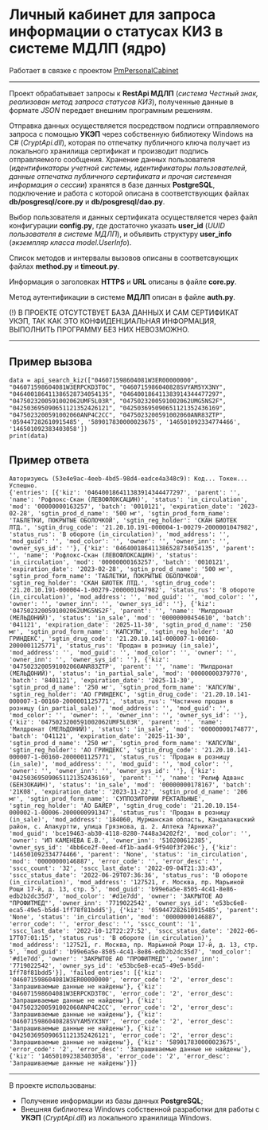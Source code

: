 # Личный кабинет для запроса информации о статусах КИЗ в системе МДЛП (ядро)

Работает в связке с проектом [PmPersonalCabinet](https://github.com/SorokaUP/PmPersonalCabinet)

---

Проект обрабатывает запросы к **RestApi МДЛП** (*система Честный знак, реализован метод запроса статусов КИЗ*), полученные данные в формате *JSON* передает внешним програмным решениям. 

Отправка данных осуществляется посредством подписи отправляемого запроса с помощью **УКЭП** через собственную библиотеку Windows на C# (*CryptApi.dll*), 
которая по отпечатку публичного ключа получает из локального хранилища сертификат и производит подпись отправляемого сообщения.
Хранение данных пользователя (*идентификаторы учетной системы, идентификаторы пользователей, данные отпечатка публичного сертификата и прочая системная информация о сессии*) хранятся в базе данных **PostgreSQL**, подключение и работа с которой описана в соответствующих файлах **db/posgresql/core.py** и **db/posgresql/dao.py**.

Выбор пользователя и данных сертификата осуществляется через файл конфигурации **config.py**, где достаточно указать **user_id** (*UUID пользователя в системе МДЛП*), и объявить структуру **user_info** (*экземпляр класса model.UserInfo*).

Список методов и интервалы вызовов описаны в соответсвующих файлах **method.py** и **timeout.py**.

Информация о заголовках **HTTPS** и **URL** описаны в файле **core.py**. 

Метод аутентификации в системе **МДЛП** описан в файле **auth.py**.

(!) В ПРОЕКТЕ ОТСУТСТВУЕТ БАЗА ДАННЫХ И САМ СЕРТИФИКАТ УКЭП, ТАК КАК ЭТО КОНФИДЕНЦИАЛЬНАЯ ИНФОРМАЦИЯ, ВЫПОЛНИТЬ ПРОГРАММУ БЕЗ НИХ НЕВОЗМОЖНО. 

---

## Пример вызова

    data = api_search_kiz(["046071598604081W3ER00000000", "046071598604081W3ERPCKD3T0C", "0460715986040828SVYAM5YX3NY", "046400186411386528734054135", "046400186411383914344477297", "0475023200591002062UMF5L03R", "0475023200591002062UMG5NS2F", "042503695090651121352426121", "042503695090651121352436169", "0475023200591002060ANP4C2CC", "0475023200591002060ANR83ZTP", '059447282610915485', '589017830000023675', '146501092334774466', '146501092383403058'])
    print(data)
    
    
## Пример ответа

    Авторизуюсь (53e4e9ac-4eeb-4bd5-98d4-eadce4a348c9): Код... Токен... Успешно.
    {'entries': [{'kiz': '046400186411383914344477297', 'parent': '', 'name': 'Рофлокс-Скан (ЛЕВОФЛОКСАЦИН)', 'status': 'in_circulation', 'mod': '00000000163257', 'batch': '0010121', 'expiration_date': '2023-02-28', 'sgtin_prod_d_name': '500 мг', 'sgtin_prod_form_name': 'ТАБЛЕТКИ, ПОКРЫТЫЕ ОБОЛОЧКОЙ', 'sgtin_reg_holder': 'СКАН БИОТЕК ЛТД.', 'sgtin_drug_code': '21.20.10.191-000004-1-00279-2000001047982', 'status_rus': 'В обороте (in_circulation)', 'mod_address': '', 'mod_guid': '', 'mod_color': '', 'owner': '', 'owner_inn': '', 'owner_sys_id': ''}, {'kiz': '046400186411386528734054135', 'parent': '', 'name': 'Рофлокс-Скан (ЛЕВОФЛОКСАЦИН)', 'status': 'in_circulation', 'mod': '00000000163257', 'batch': '0010121', 'expiration_date': '2023-02-28', 'sgtin_prod_d_name': '500 мг', 'sgtin_prod_form_name': 'ТАБЛЕТКИ, ПОКРЫТЫЕ ОБОЛОЧКОЙ', 'sgtin_reg_holder': 'СКАН БИОТЕК ЛТД.', 'sgtin_drug_code': '21.20.10.191-000004-1-00279-2000001047982', 'status_rus': 'В обороте (in_circulation)', 'mod_address': '', 'mod_guid': '', 'mod_color': '', 'owner': '', 'owner_inn': '', 'owner_sys_id': ''}, {'kiz': '0475023200591002062UMG5NS2F', 'parent': '', 'name': 'Милдронат (МЕЛЬДОНИЙ)', 'status': 'in_sale', 'mod': '00000000454610', 'batch': '041121', 'expiration_date': '2025-11-30', 'sgtin_prod_d_name': '250 мг', 'sgtin_prod_form_name': 'КАПСУЛЫ', 'sgtin_reg_holder': 'AO ГРИНДЕКС', 'sgtin_drug_code': '21.20.10.141-000007-1-00160-2000001125771', 'status_rus': 'Продан в розницу (in_sale)', 'mod_address': '', 'mod_guid': '', 'mod_color': '', 'owner': '', 'owner_inn': '', 'owner_sys_id': ''}, {'kiz': '0475023200591002060ANR83ZTP', 'parent': '', 'name': 'Милдронат (МЕЛЬДОНИЙ)', 'status': 'in_partial_sale', 'mod': '00000000379770', 'batch': '8401121', 'expiration_date': '2025-11-30', 'sgtin_prod_d_name': '250 мг', 'sgtin_prod_form_name': 'КАПСУЛЫ', 'sgtin_reg_holder': 'AO ГРИНДЕКС', 'sgtin_drug_code': '21.20.10.141-000007-1-00160-2000001125771', 'status_rus': 'Частично продан в розницу (in_partial_sale)', 'mod_address': '', 'mod_guid': '', 'mod_color': '', 'owner': '', 'owner_inn': '', 'owner_sys_id': ''}, {'kiz': '0475023200591002062UMF5L03R', 'parent': '', 'name': 'Милдронат (МЕЛЬДОНИЙ)', 'status': 'in_sale', 'mod': '00000000174877', 'batch': '041121', 'expiration_date': '2025-11-30', 'sgtin_prod_d_name': '250 мг', 'sgtin_prod_form_name': 'КАПСУЛЫ', 'sgtin_reg_holder': 'AO ГРИНДЕКС', 'sgtin_drug_code': '21.20.10.141-000007-1-00160-2000001125771', 'status_rus': 'Продан в розницу (in_sale)', 'mod_address': '', 'mod_guid': '', 'mod_color': '', 'owner': '', 'owner_inn': '', 'owner_sys_id': ''}, {'kiz': '042503695090651121352436169', 'parent': '', 'name': 'Релиф Адванс (БЕНЗОКАИН)', 'status': 'in_sale', 'mod': '00000000178167', 'batch': '21K08', 'expiration_date': '2023-11-22', 'sgtin_prod_d_name': '206 мг', 'sgtin_prod_form_name': 'СУППОЗИТОРИИ РЕКТАЛЬНЫЕ', 'sgtin_reg_holder': 'АО БАЙЕР', 'sgtin_drug_code': '21.20.10.154-000002-1-00006-2000000991347', 'status_rus': 'Продан в розницу (in_sale)', 'mod_address': '184060, Мурманская область, Кандалакшский район, с. Алакуртти, улица Грязнова, д. 2. Аптека ?Арника?', 'mod_guid': 'bce19463-ab30-4118-8280-7448a34202f2', 'mod_color': '', 'owner': 'ИП КАМЕНЕВА Е.В.', 'owner_inn': '510200612385', 'owner_sys_id': '4bb6ce2f-0eed-4f1b-aad4-9f940f3f206c'}, {'kiz': '146501092334774466', 'parent': 'None', 'status': 'in_circulation', 'mod': '00000000146887', 'error_code': '', 'error_desc': '', 'sscc_count': '32', 'sscc_last_date': '2022-09-04T21:33:43', 'sscc_status_date': '2022-06-29T07:36:36', 'status_rus': 'В обороте (in_circulation)', 'mod_address': '127521, г. Москва, пр. Марьиной Рощи 17-й, д. 13, стр. 5', 'mod_guid': 'b99e6a5e-8505-4c41-8e86-edb2b2dc35d7', 'mod_color': '#d1e7dd', 'owner': 'ЗАКРЫТОЕ АО "ПРОФИТМЕД"', 'owner_inn': '7719022542', 'owner_sys_id': 'e53bc6e8-eca5-49e5-b5dd-1ff78f81bdd5'}, {'kiz': '059447282610915485', 'parent': 'None', 'status': 'in_circulation', 'mod': '00000000146887', 'error_code': '', 'error_desc': '', 'sscc_count': '1', 'sscc_last_date': '2022-10-12T22:27:52', 'sscc_status_date': '2022-06-17T07:01:15', 'status_rus': 'В обороте (in_circulation)', 'mod_address': '127521, г. Москва, пр. Марьиной Рощи 17-й, д. 13, стр. 5', 'mod_guid': 'b99e6a5e-8505-4c41-8e86-edb2b2dc35d7', 'mod_color': '#d1e7dd', 'owner': 'ЗАКРЫТОЕ АО "ПРОФИТМЕД"', 'owner_inn': '7719022542', 'owner_sys_id': 'e53bc6e8-eca5-49e5-b5dd-1ff78f81bdd5'}], 'failed_entries': [{'kiz': '046071598604081W3ER00000000', 'error_code': '2', 'error_desc': 'Запрашиваемые данные не найдены'}, {'kiz': '046071598604081W3ERPCKD3T0C', 'error_code': '2', 'error_desc': 'Запрашиваемые данные не найдены'}, {'kiz': '0475023200591002060ANP4C2CC', 'error_code': '2', 'error_desc': 'Запрашиваемые данные не найдены'}, {'kiz': '0460715986040828SVYAM5YX3NY', 'error_code': '2', 'error_desc': 'Запрашиваемые данные не найдены'}, {'kiz': '042503695090651121352426121', 'error_code': '2', 'error_desc': 'Запрашиваемые данные не найдены'}, {'kiz': '589017830000023675', 'error_code': '2', 'error_desc': 'Запрашиваемые данные не найдены'}, {'kiz': '146501092383403058', 'error_code': '2', 'error_desc': 'Запрашиваемые данные не найдены'}]}


---

В проекте использованы:
* Получение информации из базы данных **PostgreSQL**;
* Внешняя библиотека Windows собственной разработки для работы с **УКЭП** (*CryptApi.dll*) из локального хранилища Windows.
